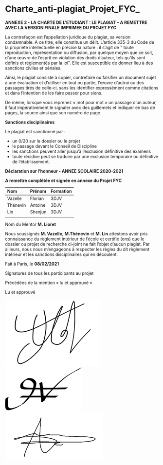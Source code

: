 # Charte\_anti-plagiat\_Projet\_FYC\_

**ANNEXE 2 - LA CHARTE DE L’ETUDIANT : LE PLAGIAT – A REMETTRE AVEC LA VERSION FINALE IMPRIMEE DU PROJET FYC**

La contrefaçon est l’appellation juridique du plagiat, sa version condamnable. A ce titre, elle constitue un délit. L’article 335-3 du Code de la propriété intellectuelle en précise la nature : il s’agit de " toute reproduction, représentation ou diffusion, par quelque moyen que ce soit, d’une œuvre de l’esprit en violation des droits d’auteur, tels qu’ils sont définis et réglementés par la loi". Elle est susceptible de donner lieu à des sanctions civiles et pénales.

Ainsi, le plagiat consiste à copier, contrefaire ou falsifier un document sujet à une évaluation et d’utiliser en tout ou partie, l’œuvre d’autrui ou des passages tirés de celle-ci, sans les identifier expressément comme citations et dans l’intention de les faire passer pour siens.

De même, lorsque vous reprenez « mot pour mot » un passage d’un auteur, il faut impérativement le signaler avec des guillemets et indiquer en bas de pages, la source ainsi que son numéro de page.

**Sanctions disciplinaires**

Le plagiat est sanctionné par :

* un 0/20 sur le dossier ou le projet
* le passage devant le Conseil de Discipline
* les sanctions peuvent aller jusqu’à l’exclusion définitive des examens
* toute récidive peut se traduire par une exclusion temporaire ou définitive de l’établissement.

**Déclaration sur l’honneur - ANNEE SCOLAIRE 2020-2021**

**A remettre complétée et signée en annexe du Projet FYC**

|  **Nom** | **Prénom** | **Formation** |
| :--- | :--- | :--- |
| Vazelle | Florian | 3DJV |
| Thénevin | Antoine | 3DJV |
| Lin | Shenjun | 3DJV |
|  |  |  |

Nom du Mentor **M. Lioret**

Nous soussignés **M. Vazelle**, **M.Thénevin** et **M. Lin** attestons avoir pris connaissance du règlement intérieur de l’école et certifie \(ons\) que le dossier ou projet de recherche ci-joint ne fait l’objet d’aucun plagiat. Par ailleurs, nous nous m’engageons à respecter les règles du dit règlement intérieur et les sanctions disciplinaires qui en découlent.

Fait à Paris, le **08/02/2021**

Signatures de tous les participants au projet

Précédées de la mention « lu et approuvé » 

Lu et approuvé

   ![](../.gitbook/assets/0%20%281%29.png) ![](../.gitbook/assets/2.png) ![](../.gitbook/assets/1%20%281%29.png) 

